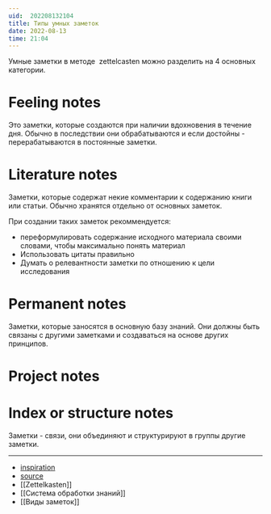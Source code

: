 ```yaml
---
uid:  202208132104
title: Типы умных заметок
date: 2022-08-13
time: 21:04
---
```


Умные заметки в методе  zettelcasten можно разделить на 4 основных категории.

# Feeling notes
Это заметки, которые создаются при наличии вдохновения в течение дня. Обычно в последствии они обрабатываются и если достойны - перерабатываются в постоянные заметки.

# Literature notes

Заметки, которые содержат некие комментарии к содержанию книги или статьи. Обычно хранятся отдельно от основных заметок.

При создании таких заметок рекоммендуется:
 - переформулировать содержание исходного материала своими словами, чтобы максимально понять материал
 - Использовать цитаты правильно
 - Думать о релевантности заметки по отношению к цели исследования
 
# Permanent notes

Заметки, которые заносятся в основную базу знаний. Они должны быть связаны с другими заметками и создаваться на основе других принципов.

# Project notes
# Index or structure notes

Заметки - связи, они объединяют и структурируют в группы другие заметки. 

---
- [inspiration](https://youtu.be/AjoxkxM_I5g)
- [source](https://zk.zettel.page/types-of-notes)
- [[Zettelkasten]]
- [[Система обработки знаний]]
- [[Виды заметок]] 